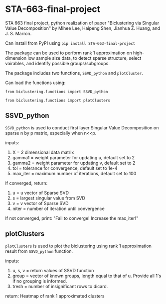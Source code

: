 # STA-663-final-project

STA 663 final project, python realization of paper "Biclustering via Singular Value Decomposition" by Mihee Lee, Haipeng Shen, Jianhua Z. Huang, and J. S. Marron.

Can install from PyPI using `pip install STA-663-final-project`

The package can be used to perform rank 1 approximation on high-dimension low sample size data, to detect sparse structure, select vairables, and identify possible groups/subgroups. 

The package includes two functions, `SSVD_python` and `plotCluster`.

Can load the functions using:

`from biclustering.functions import SSVD_python`

`from biclustering.functions import plotClusters`

## SSVD_python
`SSVD_python` is used to conduct first layer Singular Value Decomposition on sparse n by p matrix, especially when n<<p.

inputs:
  1. X = 2 dimensional data matrix
  2. gamma1 = weight parameter for updating u, default set to 2
  3. gamma2 = weight parameter for updating v, default set to 2
  4. tol = tolerance for convergence, default set to 1e-4
  5. max_iter = maximum number of iterations, default set to 100
    
If converged, return:
  1. u = u vector of Sparse SVD
  2. s = largest singular value from SVD
  3. v = v vector of Sparse SVD
  4. niter = number of iteration until convergence

If not converged, print:
  "Fail to converge! Increase the max_iter!"

## plotClusters
`plotClusters` is used to plot the biclustering using rank 1 approximation result from `SSVD_python` function.

inputs:
    
  1. u, s, v = return values of SSVD function
  2. group = vector of known groups, length equal to that of u. Provide all 1's if no grouping is informed.
  3. tresh = number of insignificant rows to dicard.
    
return:
  Heatmap of rank 1 approximated clusters
